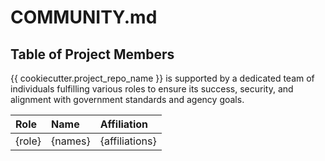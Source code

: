 # COMMUNITY.md

<!-- TODO: Who are the points of contact in your project who are responsible/accountable for the project? This can often be an engineering or design manager or leader, who may or may not be the primary maintainers of the project.

Roles to include, but not limited to: Project Owner, Technical Lead, Developers/Contributors, Community Manager, Security Team, Policy Advisor, Contracting Officer's Representative, Compliance Officer, Procurement Officer -->

## Table of Project Members

{{ cookiecutter.project_repo_name }} is supported by a dedicated team of individuals fulfilling various roles to ensure its success, security, and alignment with government standards and agency goals.

| Role   | Name    | Affiliation    |
| :----- | :------ | :------------- |
| {role} | {names} | {affiliations} |
